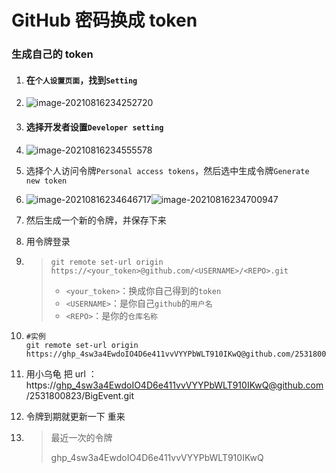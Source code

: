 # GitHub 密码换成 token

### 生成自己的 token

1. #### 在`个人设置页面`，找到`Setting`

2. ![image-20210816234252720](C:\Users\86183\AppData\Roaming\Typora\typora-user-images\image-20210816234252720.png)

3. #### 选择开发者设置`Developer setting`

4. ![image-20210816234555578](C:\Users\86183\AppData\Roaming\Typora\typora-user-images\image-20210816234555578.png)

5. 选择个人访问令牌`Personal access tokens`，然后选中生成令牌`Generate new token`

6. ![image-20210816234646717](C:\Users\86183\AppData\Roaming\Typora\typora-user-images\image-20210816234646717.png)![image-20210816234700947](C:\Users\86183\AppData\Roaming\Typora\typora-user-images\image-20210816234700947.png)

7. 然后生成一个新的令牌，并保存下来

8. 用令牌登录

9. > ```shell
   > git remote set-url origin https://<your_token>@github.com/<USERNAME>/<REPO>.git
   > ```
   >
   > - `<your_token>`：换成你自己得到的`token`
   > - `<USERNAME>`：是你自己`github`的`用户名`
   > - `<REPO>`：是你的`仓库名称`

10. ```shell
    #实例
    git remote set-url origin  https://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@github.com/2531800823/BigEvent.git
    ```

11. 用小乌龟 把 url ： https://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@github.com/2531800823/BigEvent.git

12. 令牌到期就更新一下 重来

13. > 最近一次的令牌
    >
    > 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   
    >
    > 



